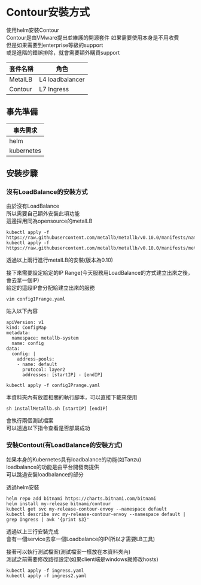 # Contour安裝方式

使用helm安裝Contour  
Contour是由VMware提出並維護的開源套件
如果需要使用本身是不用收費  
但是如果需要到enterprise等級的support  
或是進階的錯誤排除，就會需要額外購買support  

 

 | 套件名稱 | 角色  |
|-------|-------|
| MetalLB | L4 loadbalancer |  
| Contour | L7 Ingress |  


## 事先準備  

 | 事先需求 |
|-------|
| helm |
| kubernetes|  


## 安裝步驟  
  
### 沒有LoadBalance的安裝方式  
由於沒有LoadBalance  
所以需要自己額外安裝此項功能  
這邊採用同為opensource的metalLB  

```
kubectl apply -f https://raw.githubusercontent.com/metallb/metallb/v0.10.0/manifests/namespace.yaml
kubectl apply -f https://raw.githubusercontent.com/metallb/metallb/v0.10.0/manifests/metallb.yaml
```

透過以上兩行進行metalLB的安裝(版本為0.10)  

接下來需要設定給定的IP Range(今天服務用LoadBalance的方式建立出來之後，會去拿一個IP)  
給定的這段IP會分配給建立出來的服務  

```
vim configIPrange.yaml
```

貼入以下內容
```
apiVersion: v1
kind: ConfigMap
metadata:
  namespace: metallb-system
  name: config
data:
  config: |
    address-pools:
    - name: default
      protocol: layer2
      addresses: [startIP] - [endIP]
```

```
kubectl apply -f configIPrange.yaml
```

本資料夾內有放置相關的執行腳本，可以直接下載來使用  

```
sh installMetallb.sh [startIP] [endIP]
```
會執行兩個測試檔案  
可以透過以下指令查看是否部屬成功  


### 安裝Contout(有LoadBalance的安裝方式)  
如果本身的Kubernetes具有loadbalance的功能(如Tanzu)  
loadbalance的功能是由平台開發商提供  
可以跳過安裝loadbalance的部分  

透過helm安裝  
```
helm repo add bitnami https://charts.bitnami.com/bitnami
helm install my-release bitnami/contour
kubectl get svc my-release-contour-envoy --namespace default
kubectl describe svc my-release-contour-envoy --namespace default | grep Ingress | awk '{print $3}'
```
透過以上三行安裝完成  
會有一個service去拿一個Loadbalance的IP(所以才需要LB工具)  

接著可以執行測試檔案(測試檔案一樣放在本資料夾內)  
測試之前需要修改路徑設定(如果client端是windows就修改hosts)

```
kubectl apply -f ingress.yaml
kubectl apply -f ingress2.yaml
```

